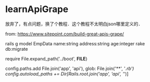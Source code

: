 # learnApiGrape


放弃了，有点问题，换了个教程．这个教程不太明白json哪里定义的．

from: https://www.sitepoint.com/build-great-apis-grape/


rails g model EmpData name:string address:string age:integer
rake db:migrate



require File.expand_path('../boot', __FILE__)

config.paths.add File.join('app', 'api'), glob: File.join('**', '*.rb')
config.autoload_paths += Dir[Rails.root.join('app', 'api', '*')]
  
